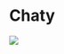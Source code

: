 # Chaty

<img src="https://user-images.githubusercontent.com/30687866/159035889-60655559-10eb-4aac-83b5-2a8c9ad69f8d.png">
